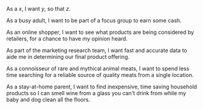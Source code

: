 As a _x_, I want _y_, so that _z_.

As a busy adult, I want to be part of a focus group to earn 
some cash.

As an online shopper, I want to see what products are being
considered by retailers, for a chance to have my opinion heard.

As part of the marketing research team, I want fast and
accurate data to aide me in determining our final product 
offering.

As a connoisseur of rare and mythical animal meats, I want to 
spend less time searching for a reliable source of quality 
meats from a single location.

As a stay-at-home parent, I want to find inexpensive, time 
saving household products so I can smell wine from a glass you 
can't drink from while my baby and dog clean all the floors. 

